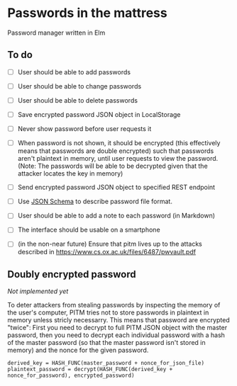 Passwords in the mattress
=========================
Password manager written in Elm

To do
-----
- [ ] User should be able to add passwords
- [ ] User should be able to change passwords
- [ ] User should be able to delete passwords
- [ ] Save encrypted password JSON object in LocalStorage
- [ ] Never show password before user requests it
- [ ] When password is not shown, it should be encrypted (this effectively means that passwords are double encrypted)
      such that passwords aren't plaintext in memory, until user requests to view the password.  
      (Note: The passwords will be able to be decrypted given that the attacker locates the key in memory)
- [ ] Send encrypted password JSON object to specified REST endpoint
- [ ] Use [JSON Schema](http://json-schema.org/) to describe password file format.
- [ ] User should be able to add a note to each password (in Markdown)
- [ ] The interface should be usable on a smartphone
- [ ] (in the non-near future) Ensure that pitm lives up to the attacks described in
       <https://www.cs.ox.ac.uk/files/6487/pwvault.pdf>


Doubly encrypted password
-------------------------
_Not implemented yet_

To deter attackers from stealing passwords by inspecting the memory of the user's computer,
PITM tries not to store passwords in plaintext in memory unless stricly necessarry.
This means that password are encrypted "twice": First you need to decrypt to full PITM JSON object
with the master password, then you need to decrypt each individual password with a hash of the
master password (so that the master password isn't stored in memory) and the nonce for the given
password.

    derived_key = HASH_FUNC(master_password + nonce_for_json_file)
    plaintext_password = decrypt(HASH_FUNC(derived_key + nonce_for_password), encrypted_password)

